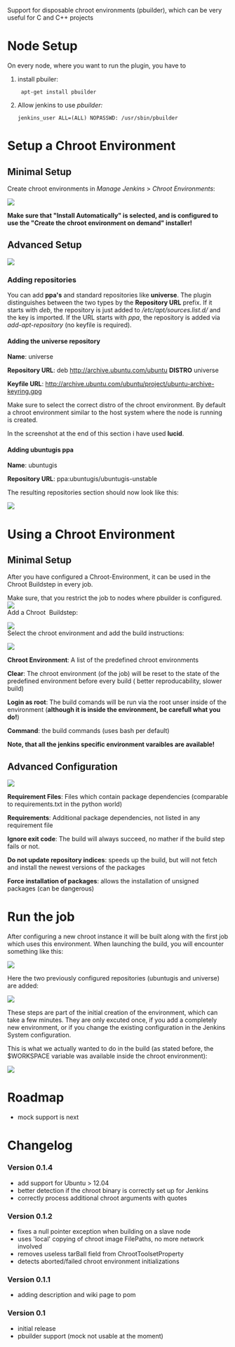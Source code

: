 Support for disposable chroot environments (pbuilder), which can be very
useful for C and C++ projects

# Node Setup

On every node, where you want to run the plugin, you have to

1.  install pbuiler:
    ``` syntaxhighlighter-pre
     apt-get install pbuilder 
    ```

2.  Allow jenkins to use *pbuilder:*
    ``` syntaxhighlighter-pre
    jenkins_user ALL=(ALL) NOPASSWD: /usr/sbin/pbuilder
    ```

# Setup a Chroot Environment

## Minimal Setup

Create chroot environments in *Manage Jenkins* \> *Chroot Environments*:

![](docs/images/pbuilder_minimal_configuration.png)

**Make sure that "Install Automatically" is selected, and is configured
to use the "Create the chroot environment on demand" installer!**

## Advanced Setup

![](docs/images/pbuilder_advanced_configuration.png)

### Adding repositories

You can add **ppa's** and standard repositories like **universe**. The
plugin distinguishes between the two types by the **Repository URL**
prefix. If it starts with *deb*, the repository is just added to
*/etc/apt/sources.list.d/* and the key is imported. If the URL starts
with *ppa*, the repository is added via *add-apt-repository* (no keyfile
is required).

#### Adding the universe repository

**Name**: universe

**Repository URL**: deb <http://archive.ubuntu.com/ubuntu> **DISTRO**
universe

**Keyfile URL**:
<http://archive.ubuntu.com/ubuntu/project/ubuntu-archive-keyring.gpg>

Make sure to select the correct distro of the chroot environment. By
default a chroot environment similar to the host system where the node
is running is created.

In the screenshot at the end of this section i have used **lucid**.

#### Adding ubuntugis ppa

**Name**: ubuntugis

**Repository URL**: ppa:ubuntugis/ubuntugis-unstable

The resulting repositories section should now look like this:

![](docs/images/pbuilder_add_repositories.png)

# Using a Chroot Environment

## Minimal Setup

After you have configured a Chroot-Environment, it can be used in the
Chroot Buildstep in every job.

Make sure, that you restrict the job to nodes where pbuilder is
configured.  
![](docs/images/restrict_build.png)  
Add a Chroot  Buildstep:

![](docs/images/chroot_buildstep.png)  
Select the chroot environment and add the build instructions:

![](docs/images/chroot_builder_minimal.png)

**Chroot Environment**: A list of the predefined chroot environments

**Clear**: The chroot environment (of the job) will be reset to the
state of the predefined environment before every build ( better
reproducability, slower build)

**Login as root**: The build comands will be run via the root unser
inside of the environment (**although it is inside the environment, be
carefull what you do!**)

**Command**: the build commands (uses bash per default)

**Note, that all the jenkins specific environment varaibles are
available!**

## Advanced Configuration

![](docs/images/chroot_builder_advanced.png)

**Requirement Files**: Files which contain package dependencies
(comparable to requirements.txt in the python world)

**Requirements**: Additional package dependencies, not listed in any
requirement file

**Ignore exit code**: The build will always succeed, no mather if the
build step fails or not.

**Do not update repository indices**: speeds up the build, but will not
fetch and install the newest versions of the packages

**Force installation of packages**: allows the installation of unsigned
packages (can be dangerous)

# Run the job

After configuring a new chroot instance it will be built along with the
first job which uses this environment. When launching the build, you
will encounter something like this:

![](docs/images/console_initializing_chroot.png)

Here the two previously configured repositories (ubuntugis and universe)
are added:

![](docs/images/chroot_add_repositories.png)

These steps are part of the initial creation of the environment, which
can take a few minutes. They are only excuted once, if you add a
completely new environment, or if you change the existing configuration
in the Jenkins System configuration.

This is what we actually wanted to do in the build (as stated before,
the $WORKSPACE variable was available inside the chroot environment):

![](docs/images/chroot_builder_commands.png)

# Roadmap

-   mock support is next

# Changelog

### Version 0.1.4

-   add support for Ubuntu \> 12.04
-   better detection if the chroot binary is correctly set up for
    Jenkins
-   correctly process additional chroot arguments with quotes

### Version 0.1.2

-   fixes a null pointer exception when building on a slave node
-   uses 'local' copying of chroot image FilePaths, no more network
    involved
-   removes useless tarBall field from ChrootToolsetProperty
-   detects aborted/failed chroot environment initializations

### Version 0.1.1

-   adding description and wiki page to pom

### Version 0.1

-   initial release
-   pbuilder support (mock not usable at the moment)
